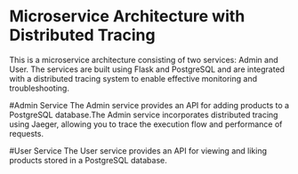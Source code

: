 # Microservice Architecture with Distributed Tracing
This is a microservice architecture consisting of two services: Admin and User. The services are built using Flask and PostgreSQL and are integrated with a distributed tracing system to enable effective monitoring and troubleshooting.

#Admin Service
The Admin service provides an API for adding products to a PostgreSQL database.The Admin service incorporates distributed tracing using Jaeger, allowing you to trace the execution flow and performance of requests.

#User Service
The User service provides an API for viewing and liking products stored in a PostgreSQL database. 
